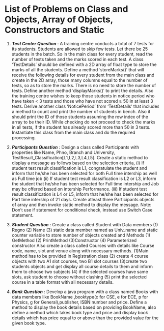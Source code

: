 # List of Problems on Class and Objects, Array of Objects, Constructors and Static

1. ***Test Center Question*** : A training centre conducts a total of 7 tests for its students. Students are allowed to skip few tests. Let there be 25 students in the batch. So in the main class for every student, read the number of tests taken and the marks scored in each test. A class ‘TestDetails’ should be defined with a 2D array of float type to store the marks of all the students. Define a method ‘storeMarks()’ that will receive the following details for every student from the main class and create in the 2D array, those many columns equal to the number of tests, so as to store the marks. There is no need to store the number of tests. Define another method ‘displayMarks()’ to print the details. Also the training centre wishes to keep those students in notice period who have taken < 3 tests and those who have not scored ≥ 50 in at least 3 tests. Derive another class ‘NoticePeriod’ from ‘TestDetails’ that includes a method to count and print the number of students in bench. Also it should print the ID of those students assuming the row index of the array to be their ID. While checking do not proceed to check the marks in all tests, if the student has already scored more than 50 in 3 tests. Instantiate this class from the main class and do the required processing.

2. ***Participants Question*** : Design a class called Participants with properties like Name, Phno, Branch and University, TestResult_Classification[L1,L2,L3,L4,L5]. Create a static method to display a message as follows based on the selection criteria, (i) If student test result classification is L1, congratulate the student and inform that he/she has been selected for both Full time intership as well as Full time job (ii) If student test result classification is L2 or L3, inform the student that he/she has been selected for Full time intership and Job may be offered based on intership Performance. (iii) If student test result classification is L4 or L5, inform that he/she has been selected for Part time intership of 21 days. Create atleast three Participants objects of array and then invoke static method to display the message. Note: Don’t use if statement for conditional check, instead use Switch Case statement.

3. ***Student Question*** : Create a class called Student with Data members (1) Regno (2) Name (3) static data member named as Univ_name and static counter variable to store number of objects created and Methods (1) GetMethod (2) PrintMethod (3)Constructor (4) Parameterized constructor Also create a class called Courses with details like Course code, name, slot and venue along with necessary methods. (1)Main method has to be provided in Registration class (2) create 4 course objects with two A1 slot courses, two B1 slot courses (3)create two students objects and get display all course details to them and inform them to choose two subjects (4) if the selected courses have same slots, ask student to choose without clashing (5) print the selected course in a table format with all necessary details.

4. ***Bank Question*** : Develop a java program with a class named Books with data members like BookName ,booktype(c for CSE, e for ECE, p for Physics, g for General),publisher, ISBN number and price. Define a method to display the book details based on providing BookName, also define a method which takes book type and price and display book details which has price equal to or above than the provided value for the given book type.


